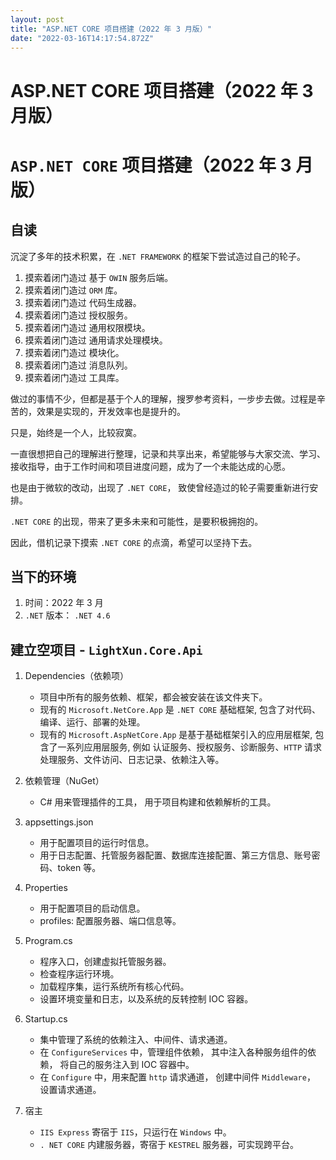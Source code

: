 ```yaml
---
layout: post
title: "ASP.NET CORE 项目搭建（2022 年 3 月版）"
date: "2022-03-16T14:17:54.872Z"
---
```

ASP.NET CORE 项目搭建（2022 年 3 月版）
==============================

`ASP.NET CORE` 项目搭建（2022 年 3 月版）
================================

自读
--

沉淀了多年的技术积累，在 `.NET FRAMEWORK` 的框架下尝试造过自己的轮子。

1.  摸索着闭门造过 基于 `OWIN` 服务后端。
2.  摸索着闭门造过 `ORM` 库。
3.  摸索着闭门造过 代码生成器。
4.  摸索着闭门造过 授权服务。
5.  摸索着闭门造过 通用权限模块。
6.  摸索着闭门造过 通用请求处理模块。
7.  摸索着闭门造过 模块化。
8.  摸索着闭门造过 消息队列。
9.  摸索着闭门造过 工具库。

做过的事情不少，但都是基于个人的理解，搜罗参考资料，一步步去做。过程是辛苦的，效果是实现的，开发效率也是提升的。

只是，始终是一个人，比较寂寞。

一直很想把自己的理解进行整理，记录和共享出来，希望能够与大家交流、学习、接收指导，由于工作时间和项目进度问题，成为了一个未能达成的心愿。

也是由于微软的改动，出现了 `.NET CORE`， 致使曾经造过的轮子需要重新进行安排。

`.NET CORE` 的出现，带来了更多未来和可能性，是要积极拥抱的。

因此，借机记录下摸索 `.NET CORE` 的点滴，希望可以坚持下去。

当下的环境
-----

1.  时间：2022 年 3 月
2.  `.NET` 版本： `.NET 4.6`

建立空项目 - `LightXun.Core.Api`
---------------------------

1.  Dependencies（依赖项）
    
    *   项目中所有的服务依赖、框架，都会被安装在该文件夹下。
    *   现有的 `Microsoft.NetCore.App` 是 `.NET CORE` 基础框架, 包含了对代码、编译、运行、部署的处理。
    *   现有的 `Microsoft.AspNetCore.App` 是基于基础框架引入的应用层框架, 包含了一系列应用层服务, 例如 认证服务、授权服务、诊断服务、`HTTP` 请求处理服务、文件访问、日志记录、依赖注入等。
2.  依赖管理（NuGet）
    
    *   C# 用来管理插件的工具， 用于项目构建和依赖解析的工具。
3.  appsettings.json
    
    *   用于配置项目的运行时信息。
    *   用于日志配置、托管服务器配置、数据库连接配置、第三方信息、账号密码、token 等。
4.  Properties
    
    *   用于配置项目的启动信息。
    *   profiles: 配置服务器、端口信息等。
5.  Program.cs
    
    *   程序入口，创建虚拟托管服务器。
    *   检查程序运行环境。
    *   加载程序集，运行系统所有核心代码。
    *   设置环境变量和日志，以及系统的反转控制 IOC 容器。
6.  Startup.cs
    
    *   集中管理了系统的依赖注入、中间件、请求通道。
    *   在 `ConfigureServices` 中，管理组件依赖， 其中注入各种服务组件的依赖， 将自己的服务注入到 IOC 容器中。
    *   在 `Configure` 中，用来配置 `http` 请求通道， 创建中间件 `Middleware`， 设置请求通道。
7.  宿主
    
    *   `IIS Express` 寄宿于 `IIS`，只运行在 `Windows` 中。
    *   `. NET CORE` 内建服务器，寄宿于 `KESTREL` 服务器，可实现跨平台。